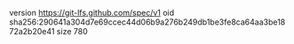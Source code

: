 version https://git-lfs.github.com/spec/v1
oid sha256:290641a304d7e69ccec44d06b9a276b249db1be3fe8ca64aa3be1872a2b20e41
size 780

